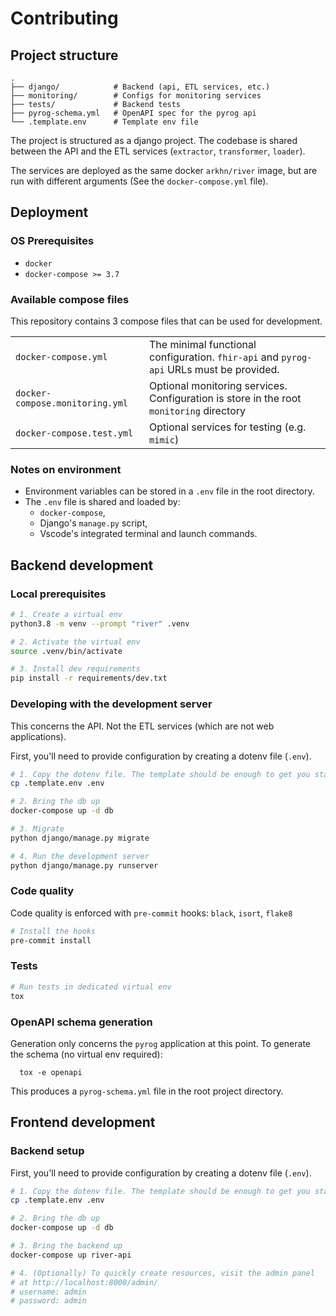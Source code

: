 # Contributing

## Project structure

    .
    ├── django/            # Backend (api, ETL services, etc.)
    ├── monitoring/        # Configs for monitoring services
    ├── tests/             # Backend tests
    ├── pyrog-schema.yml   # OpenAPI spec for the pyrog api
    └── .template.env      # Template env file

The project is structured as a django project. The codebase is shared between the API and the ETL services (`extractor`, `transformer`, `loader`).

The services are deployed as the same docker `arkhn/river` image, but are run with different arguments (See the `docker-compose.yml` file).

## Deployment

### OS Prerequisites

- `docker`
- `docker-compose >= 3.7`

### Available compose files

This repository contains 3 compose files that can be used for development.

|                                 |                                                                                         |
|---------------------------------|-----------------------------------------------------------------------------------------|
| `docker-compose.yml`            | The minimal functional configuration. `fhir-api` and `pyrog-api` URLs must be provided. |
| `docker-compose.monitoring.yml` | Optional monitoring services. Configuration is store in the root `monitoring` directory |
| `docker-compose.test.yml`       | Optional services for testing (e.g. `mimic`)                                            |

### Notes on environment

- Environment variables can be stored in a `.env` file in the root directory.
- The `.env` file is shared and loaded by:
  - `docker-compose`,
  - Django's `manage.py` script,
  - Vscode's integrated terminal and launch commands.

## Backend development

### Local prerequisites

```bash
# 1. Create a virtual env
python3.8 -m venv --prompt "river" .venv

# 2. Activate the virtual env
source .venv/bin/activate

# 3. Install dev requirements
pip install -r requirements/dev.txt
```

### Developing with the development server

This concerns the API. Not the ETL services (which are not web applications).

First, you'll need to provide configuration by creating a dotenv file (`.env`).

```bash
# 1. Copy the dotenv file. The template should be enough to get you started.
cp .template.env .env

# 2. Bring the db up
docker-compose up -d db

# 3. Migrate
python django/manage.py migrate

# 4. Run the development server
python django/manage.py runserver
```

### Code quality

Code quality is enforced with `pre-commit` hooks: `black`, `isort`, `flake8`

```bash
# Install the hooks
pre-commit install
```
### Tests

```bash
# Run tests in dedicated virtual env
tox
```

### OpenAPI schema generation

Generation only concerns the `pyrog` application at this point. To generate the schema (no virtual env required):

      tox -e openapi

This produces a `pyrog-schema.yml` file in the root project directory.

## Frontend development

### Backend setup

First, you'll need to provide configuration by creating a dotenv file (`.env`).

```bash
# 1. Copy the dotenv file. The template should be enough to get you started.
cp .template.env .env

# 2. Bring the db up
docker-compose up -d db

# 3. Bring the backend up
docker-compose up river-api

# 4. (Optionally) To quickly create resources, visit the admin panel
# at http://localhost:8000/admin/
# username: admin
# password: admin
